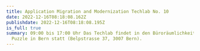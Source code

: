 ```yaml
---
title: Application Migration and Modernization Techlab No. 10
date: 2022-12-16T08:18:08.162Z
publishdate: 2022-12-16T08:18:08.195Z
is_full: true
summary: 09:00 bis 17:00 Uhr Das Techlab findet in den Büroräumlichkeiten bei
  Puzzle in Bern statt (Belpstrasse 37, 3007 Bern).
---
```

